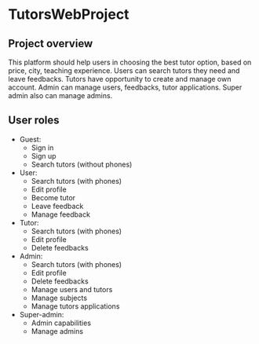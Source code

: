 # TutorsWebProject
## Project overview
This platform should help users in choosing the best tutor option,
based on price, city, teaching experience. Users can search tutors they need and leave feedbacks.
Tutors have opportunity to create and manage own account. Admin can manage users, feedbacks, tutor applications.
Super admin also can manage admins.
## User roles
* Guest:
  * Sign in
  * Sign up
  * Search tutors (without phones)
* User:
  * Search tutors (with phones)
  * Edit profile
  * Become tutor
  * Leave feedback
  * Manage feedback
* Tutor:
  * Search tutors (with phones)
  * Edit profile
  * Delete feedbacks
* Admin:
  * Search tutors (with phones)
  * Edit profile
  * Delete feedbacks
  * Manage users and tutors
  * Manage subjects
  * Manage tutors applications
* Super-admin:
  * Admin capabilities
  * Manage admins